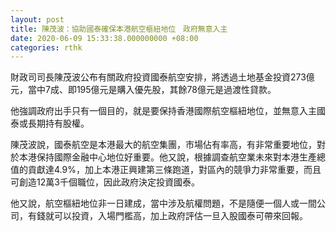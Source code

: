 ```yaml
---
layout: post
title: 陳茂波：協助國泰確保本港航空樞紐地位　政府無意入主
date: 2020-06-09 15:33:38.000000000 +08:00
categories: rthk
---
```


財政司司長陳茂波公布有關政府投資國泰航空安排，將透過土地基金投資273億元，當中7成、即195億元是購入優先股，其餘78億元是過渡性貸款。

他強調政府出手只有一個目的，就是要保持香港國際航空樞紐地位，並無意入主國泰或長期持有股權。

陳茂波說，國泰航空是本港最大的航空集團，市場佔有率高，有非常重要地位，對於本港保持國際金融中心地位好重要。他又說，根據調查航空業未來對本港生產總值的貢獻達4.9%，加上本港正興建第三條跑道，對區內的競爭力非常重要，而且可創造12萬3千個職位，因此政府決定投資國泰。

他又說，航空樞紐地位非一日建成，當中涉及航權問題，不是隨便一個人或一間公司，有錢就可以投資，入場門檻高，加上政府評估一旦入股國泰可帶來回報。
